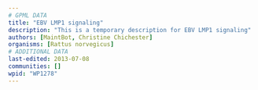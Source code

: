 ```yaml
---
# GPML DATA
title: "EBV LMP1 signaling"
description: "This is a temporary description for EBV LMP1 signaling"
authors: [MaintBot, Christine Chichester]
organisms: [Rattus norvegicus]
# ADDITIONAL DATA
last-edited: 2013-07-08
communities: []
wpid: "WP1278"
---
```

